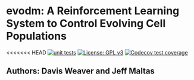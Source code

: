 # evodm: A Reinforcement Learning System to Control Evolving Cell Populations
<!---badges-->
<<<<<<< HEAD
[![unit tests](https://github.com/DavisWeaver/evo_dm/actions/workflows/tests.yml/badge.svg)](https://github.com/DavisWeaver/evo_dm/actions)
[![License: GPL v3](https://img.shields.io/badge/License-GPL%20v3-blue.svg)](https://www.gnu.org/licenses/gpl-3.0)
[![Codecov test coverage](https://codecov.io/gh/DavisWeaver/evod_dm/branch/main/graph/badge.svg)](https://codecov.io/gh/DavisWeaver/evo_dm?branch=main)

<!---badges end-->

## Authors: Davis Weaver and Jeff Maltas
